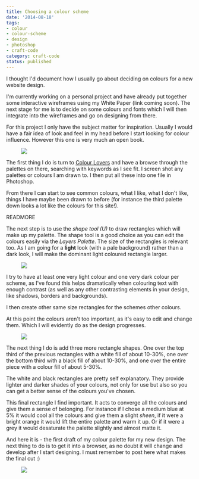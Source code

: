 ```yaml
---
title: Choosing a colour scheme
date: '2014-08-18'
tags:
- colour
- colour-scheme
- design
- photoshop
- craft-code
category: craft-code
status: published
---
```


I thought I'd document how I usually go about deciding on colours for a new website design.

I'm currently working on a personal project and have already put together some interactive wireframes using my White Paper (link coming soon). The next stage for me is to decide on some colours and fonts which I will then integrate into the wireframes and go on designing from there.

For this project I only have the subject matter for inspiration. Usually I would have a fair idea of look and feel in my head before I start looking for colour influence. However this one is very much an open book.

<figure>
	<img src="media/Screen-Shot-2014-08-17-at-17.15.07.png" />
	<figcaption></figcaption>
</figure>

The first thing I do is turn to <a href="http://www.colourlovers.com/" rel="external">Colour Lovers</a> and have a browse through the palettes on there, searching with keywords as I see fit. I screen shot any palettes or colours I am drawn to. I then put all these into one file in Photoshop.

From there I can start to see common colours, what I like, what I don't like, things I have maybe been drawn to before (for instance the third palette down looks a lot like the colours for this site!).

READMORE

The next step is to use the <i>shape tool (U)</i> to draw rectangles which will make up my palette. The shape tool is a good choice as you can edit the colours easily via the <i>Layers Palette</i>. The size of the rectangles is relevant too. As I am going for a <b>light</b> look (with a pale background) rather than a dark look, I will make the dominant light coloured rectangle larger.

<figure>
	<img src="media/Screen-Shot-2014-08-17-at-17.36.42.png" />
	<figcaption></figcaption>
</figure>

I try to have at least one very light colour and one very dark colour per scheme, as I've found this helps dramatically when colouring text with enough contrast (as well as any other contrasting elements in your design, like shadows, borders and backgrounds).

I then create other same size rectangles for the schemes other colours.

At this point the colours aren't too important, as it's easy to edit and change them. Which I will evidently do as the design progresses.

<figure>
	<img src="media/Screen-Shot-2014-08-17-at-18.01.57.png" />
	<figcaption></figcaption>
</figure>

The next thing I do is add three more rectangle shapes. One over the top third of the previous rectangles with a white fill of about 10-30%, one over the bottom third with a black fill of about 10-30%, and one over the entire piece with a colour fill of about 5-30%.

The white and black rectangles are pretty self explanatory. They provide lighter and darker shades of your colours, not only for use but also so you can get a better sense of the colours you've chosen.

This final rectangle I find important. It acts to converge all the colours and give them a sense of belonging. For instance if I chose a medium blue at 5% it would cool all the colours and give them a slight <em>sheen</em>, if it were a bright orange it would lift the entire palette and warm it up. Or if it were a grey it would desaturate the palette slightly and almost matte it.

And here it is - the first draft of my colour palette for my new design. The next thing to do is to get it into a browser, as no doubt it will change and develop after I start designing. I must remember to post here what makes the final cut :)

<figure class="media-feature" style="background:none;">
	<img src="media/Screen-Shot-2014-08-17-at-18.25.33.png" />
	<figcaption></figcaption>
</figure>

<br style="clear:both;" />
